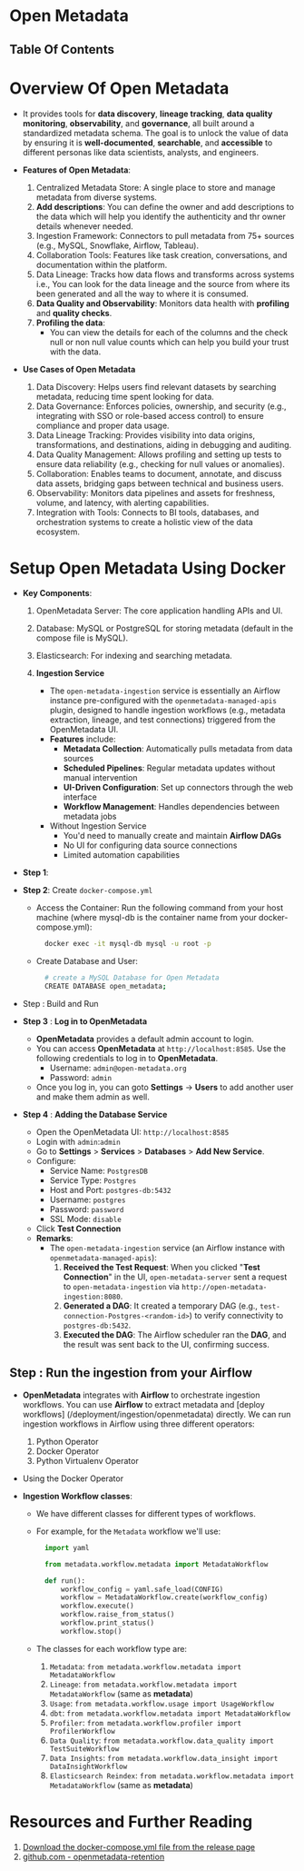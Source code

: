 # Open Metadata

## Table Of Contents

# Overview Of Open Metadata

- It provides tools for **data discovery**, **lineage tracking**, **data quality monitoring**, **observability**, and **governance**, all built around a standardized metadata schema. The goal is to unlock the value of data by ensuring it is **well-documented**, **searchable**, and **accessible** to different personas like data scientists, analysts, and engineers.

- **Features of Open Metadata**:

  1. Centralized Metadata Store: A single place to store and manage metadata from diverse systems.
  2. **Add descriptions**: You can define the owner and add descriptions to the data which will help you identify the authenticity and thr owner details whenever needed.
  3. Ingestion Framework: Connectors to pull metadata from 75+ sources (e.g., MySQL, Snowflake, Airflow, Tableau).
  4. Collaboration Tools: Features like task creation, conversations, and documentation within the platform.
  5. Data Lineage: Tracks how data flows and transforms across systems i.e., You can look for the data lineage and the source from where its been generated and all the way to where it is consumed.
  6. **Data Quality and Observability**: Monitors data health with **profiling** and **quality checks**.
  7. **Profiling the data**:
     - You can view the details for each of the columns and the check null or non null value counts which can help you build your trust with the data.

- **Use Cases of Open Metadata**
  1. Data Discovery: Helps users find relevant datasets by searching metadata, reducing time spent looking for data.
  2. Data Governance: Enforces policies, ownership, and security (e.g., integrating with SSO or role-based access control) to ensure compliance and proper data usage.
  3. Data Lineage Tracking: Provides visibility into data origins, transformations, and destinations, aiding in debugging and auditing.
  4. Data Quality Management: Allows profiling and setting up tests to ensure data reliability (e.g., checking for null values or anomalies).
  5. Collaboration: Enables teams to document, annotate, and discuss data assets, bridging gaps between technical and business users.
  6. Observability: Monitors data pipelines and assets for freshness, volume, and latency, with alerting capabilities.
  7. Integration with Tools: Connects to BI tools, databases, and orchestration systems to create a holistic view of the data ecosystem.

# Setup Open Metadata Using Docker

- **Key Components**:

  1. OpenMetadata Server: The core application handling APIs and UI.
  2. Database: MySQL or PostgreSQL for storing metadata (default in the compose file is MySQL).
  3. Elasticsearch: For indexing and searching metadata.

  4. **Ingestion Service**
     - The `open-metadata-ingestion` service is essentially an Airflow instance pre-configured with the `openmetadata-managed-apis` plugin, designed to handle ingestion workflows (e.g., metadata extraction, lineage, and test connections) triggered from the OpenMetadata UI.
     - **Features** include:
       - **Metadata Collection**: Automatically pulls metadata from data sources
       - **Scheduled Pipelines**: Regular metadata updates without manual intervention
       - **UI-Driven Configuration**: Set up connectors through the web interface
       - **Workflow Management**: Handles dependencies between metadata jobs
     - Without Ingestion Service
       - You'd need to manually create and maintain **Airflow DAGs**
       - No UI for configuring data source connections
       - Limited automation capabilities

- **Step 1**:

- **Step 2**: Create `docker-compose.yml`
  - Access the Container: Run the following command from your host machine (where mysql-db is the container name from your docker-compose.yml):
    ```sh
      docker exec -it mysql-db mysql -u root -p
    ```
  - Create Database and User:
    ```sh
      # create a MySQL Database for Open Metadata
      CREATE DATABASE open_metadata;
    ```
- Step : Build and Run

- **Step 3** : **Log in to OpenMetadata**

  - **OpenMetadata** provides a default admin account to login.
  - You can access **OpenMetadata** at `http://localhost:8585`. Use the following credentials to log in to **OpenMetadata**.
    - Username: `admin@open-metadata.org`
    - Password: `admin`
  - Once you log in, you can goto **Settings** -> **Users** to add another user and make them admin as well.

- **Step 4** : **Adding the Database Service**
  - Open the OpenMetadata UI: `http://localhost:8585`
  - Login with `admin`:`admin`
  - Go to **Settings** > **Services** > **Databases** > **Add New Service**.
  - Configure:
    - Service Name: `PostgresDB`
    - Service Type: `Postgres`
    - Host and Port: `postgres-db:5432`
    - Username: `postgres`
    - Password: `password`
    - SSL Mode: `disable`
  - Click **Test Connection**
  - **Remarks**:
    - The `open-metadata-ingestion` service (an Airflow instance with `openmetadata-managed-apis`):
      1. **Received the Test Request**: When you clicked "**Test Connection**" in the UI, `open-metadata-server` sent a request to `open-metadata-ingestion` via `http://open-metadata-ingestion:8080`.
      2. **Generated a DAG**: It created a temporary DAG (e.g., `test-connection-Postgres-<random-id>`) to verify connectivity to `postgres-db:5432`.
      3. **Executed the DAG**: The Airflow scheduler ran the **DAG**, and the result was sent back to the UI, confirming success.

## Step : Run the ingestion from your Airflow

- **OpenMetadata** integrates with **Airflow** to orchestrate ingestion workflows. You can use **Airflow** to extract metadata and [deploy workflows] (/deployment/ingestion/openmetadata) directly. We can run ingestion workflows in Airflow using three different operators:

  1. Python Operator
  2. Docker Operator
  3. Python Virtualenv Operator

- Using the Docker Operator
- **Ingestion Workflow classes**:

  - We have different classes for different types of workflows.
  - For example, for the `Metadata` workflow we'll use:

    ```py
      import yaml

      from metadata.workflow.metadata import MetadataWorkflow

      def run():
          workflow_config = yaml.safe_load(CONFIG)
          workflow = MetadataWorkflow.create(workflow_config)
          workflow.execute()
          workflow.raise_from_status()
          workflow.print_status()
          workflow.stop()
    ```

  - The classes for each workflow type are:
    1. `Metadata`: `from metadata.workflow.metadata import MetadataWorkflow`
    2. `Lineage`: `from metadata.workflow.metadata import MetadataWorkflow` (same as **metadata**)
    3. `Usage`: `from metadata.workflow.usage import UsageWorkflow`
    4. `dbt`: `from metadata.workflow.metadata import MetadataWorkflow`
    5. `Profiler`: `from metadata.workflow.profiler import ProfilerWorkflow`
    6. `Data Quality`: `from metadata.workflow.data_quality import TestSuiteWorkflow`
    7. `Data Insights`: `from metadata.workflow.data_insight import DataInsightWorkflow`
    8. `Elasticsearch Reindex`: `from metadata.workflow.metadata import MetadataWorkflow` (same as **metadata**)

# Resources and Further Reading

1. [Download the docker-compose.yml file from the release page](https://github.com/open-metadata/OpenMetadata/releases/tag/1.6.7-release)
2. [github.com - openmetadata-retention](https://github.com/open-metadata/openmetadata-retention)
